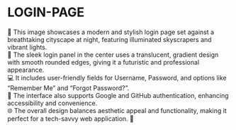 # LOGIN-PAGE


🌃 This image showcases a modern and stylish login page set against a breathtaking cityscape at night, featuring illuminated skyscrapers and vibrant lights.<br> 🌆 The sleek login panel in the center uses a translucent, gradient design with smooth rounded edges, giving it a futuristic and professional appearance.<br>💻 It includes user-friendly fields for Username, Password, and options like “Remember Me” and “Forgot Password?”.<br>🔐
The interface also supports Google and GitHub authentication, enhancing accessibility and convenience.<br>🌐 The overall design balances aesthetic appeal and functionality, making it perfect for a tech-savvy web application. 🚀




